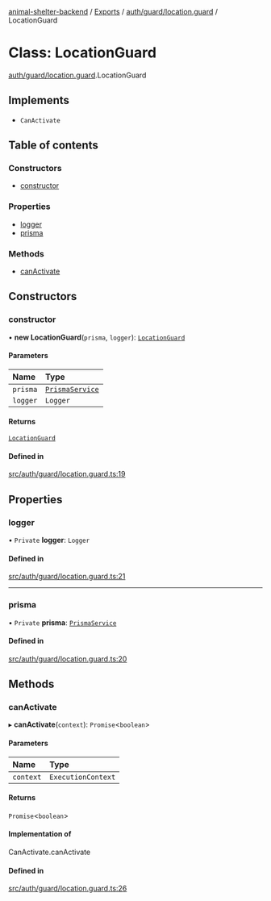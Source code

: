 [animal-shelter-backend](../README.md) / [Exports](../modules.md) / [auth/guard/location.guard](../modules/auth_guard_location_guard.md) / LocationGuard

# Class: LocationGuard

[auth/guard/location.guard](../modules/auth_guard_location_guard.md).LocationGuard

## Implements

- `CanActivate`

## Table of contents

### Constructors

- [constructor](auth_guard_location_guard.LocationGuard.md#constructor)

### Properties

- [logger](auth_guard_location_guard.LocationGuard.md#logger)
- [prisma](auth_guard_location_guard.LocationGuard.md#prisma)

### Methods

- [canActivate](auth_guard_location_guard.LocationGuard.md#canactivate)

## Constructors

### constructor

• **new LocationGuard**(`prisma`, `logger`): [`LocationGuard`](auth_guard_location_guard.LocationGuard.md)

#### Parameters

| Name | Type |
| :------ | :------ |
| `prisma` | [`PrismaService`](prisma_prisma_service.PrismaService.md) |
| `logger` | `Logger` |

#### Returns

[`LocationGuard`](auth_guard_location_guard.LocationGuard.md)

#### Defined in

[src/auth/guard/location.guard.ts:19](https://github.com/B4LiN7/animal-shelter-backend/blob/433cf0c1c0d87c638e9f68cdba4d5975f6f24447/src/auth/guard/location.guard.ts#L19)

## Properties

### logger

• `Private` **logger**: `Logger`

#### Defined in

[src/auth/guard/location.guard.ts:21](https://github.com/B4LiN7/animal-shelter-backend/blob/433cf0c1c0d87c638e9f68cdba4d5975f6f24447/src/auth/guard/location.guard.ts#L21)

___

### prisma

• `Private` **prisma**: [`PrismaService`](prisma_prisma_service.PrismaService.md)

#### Defined in

[src/auth/guard/location.guard.ts:20](https://github.com/B4LiN7/animal-shelter-backend/blob/433cf0c1c0d87c638e9f68cdba4d5975f6f24447/src/auth/guard/location.guard.ts#L20)

## Methods

### canActivate

▸ **canActivate**(`context`): `Promise`\<`boolean`\>

#### Parameters

| Name | Type |
| :------ | :------ |
| `context` | `ExecutionContext` |

#### Returns

`Promise`\<`boolean`\>

#### Implementation of

CanActivate.canActivate

#### Defined in

[src/auth/guard/location.guard.ts:26](https://github.com/B4LiN7/animal-shelter-backend/blob/433cf0c1c0d87c638e9f68cdba4d5975f6f24447/src/auth/guard/location.guard.ts#L26)
